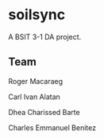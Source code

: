 # soilsync

A BSIT 3-1 DA project.

## Team

Roger Macaraeg

Carl Ivan Alatan

Dhea Charissed Barte

Charles Emmanuel Benitez

